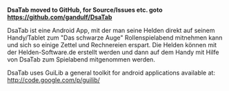 **DsaTab moved to GitHub, for Source/Issues etc. goto https://github.com/gandulf/DsaTab**


DsaTab ist eine Android App, mit der man seine Helden direkt auf seinem Handy/Tablet zum "Das schwarze Auge" Rollenspielabend mitnehmen kann und sich so einige Zettel und Rechnereien erspart. Die Helden können mit der Helden-Software.de erstellt werden und dann auf dem Handy mit Hilfe von DsaTab zum Spielabend mitgenommen werden.

DsaTab uses GuiLib a general toolkit for android applications available at: http://code.google.com/p/guilib/